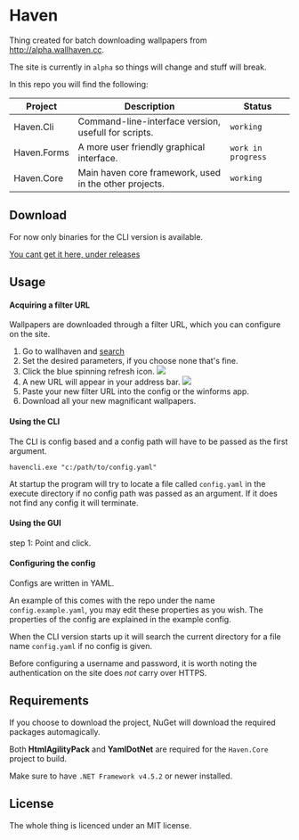 Haven
=====

Thing created for batch downloading wallpapers from http://alpha.wallhaven.cc.

The site is currently in `alpha` so things will change and stuff will break.

In this repo you will find the following:

| Project | Description | Status              
| --- | --- | ---|
| Haven.Cli | Command-line-interface version, usefull for scripts. | `working`           
| Haven.Forms | A more user friendly graphical interface. | `work in progress`  
| Haven.Core | Main haven core framework, used in the other projects. | `working`          

Download
--------

For now only binaries for the CLI version is available.

[You cant get it here, under releases](https://github.com/Syntox32/Haven/releases)

Usage
-----

#### Acquiring a filter URL
Wallpapers are downloaded through a filter URL, which you can
configure on the site.

 1. Go to wallhaven and [search](http://alpha.wallhaven.cc/latest)
 2. Set the desired parameters, if you choose none that's fine.
 3. Click the blue spinning refresh icon.
    ![](http://i.imgur.com/WTVhaTU.png)
 4. A new URL will appear in your address bar.
    ![](http://i.imgur.com/YW7sbla.png)
 4. Paste your new filter URL into the config or the winforms app.
 5. Download all your new magnificant wallpapers.

#### Using the CLI

The CLI is config based and a config path will have to be passed as the first argument.

```
havencli.exe "c:/path/to/config.yaml"
```

At startup the program will try to locate a file called `config.yaml` in the execute 
directory if no config path was passed as an argument. If it does not find any config
it will terminate.

#### Using the GUI

 step 1: Point and click.
 
#### Configuring the config

Configs are written in YAML. 

An example of this comes with the repo under the name `config.example.yaml`, you may edit 
these properties as you wish. The properties of the config are explained in the example config.

When the CLI version starts up it will search the current directory for a file name `config.yaml`
if no config is given.

Before configuring a username and password, it is worth noting 
the authentication on the site does *not* carry over HTTPS.

Requirements
------------
If you choose to download the project, NuGet will download the required packages automagically.

Both <strong>HtmlAgilityPack</strong> and <strong>YamlDotNet</strong> are required for the `Haven.Core` project to build.
 
Make sure to have `.NET Framework v4.5.2` or newer installed.

License
-------

The whole thing is licenced under an MIT license.
